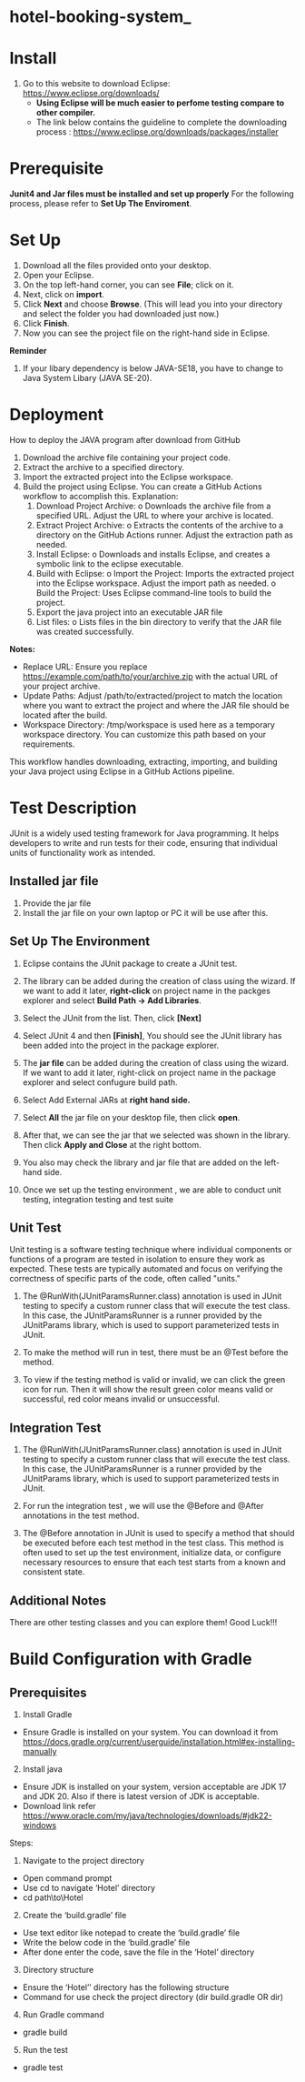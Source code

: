 # hotel-booking-system_

# Install

1. Go to this website to download Eclipse:
https://www.eclipse.org/downloads/
   - **Using Eclipse will be much easier to perfome testing compare to other compiler.**
   - The link below contains the guideline to complete the downloading process : https://www.eclipse.org/downloads/packages/installer

# Prerequisite
**Junit4 and Jar files must be installed and set up properly**
For the following process, please refer to **Set Up The Enviroment**.

# Set Up
1. Download all the files provided onto your desktop.
2. Open your Eclipse.
3. On the top left-hand corner, you can see **File**; click on it.
4. Next, click on **import**.
5. Click **Next** and choose **Browse**. (This will lead you into your directory and select the folder you had downloaded just now.)
6. Click **Finish**.
7. Now you can see the project file on the right-hand side in Eclipse.

**Reminder**
1. If your libary dependency is below JAVA-SE18, you have to change to Java System Libary (JAVA SE-20).

# Deployment
How to deploy the JAVA program after download from GitHub
1.	Download the archive file containing your project code.
2.	Extract the archive to a specified directory.
3.	Import the extracted project into the Eclipse workspace.
4.	Build the project using Eclipse.
	You can create a GitHub Actions workflow to accomplish this.
Explanation:
	1.	Download Project Archive:
	o	Downloads the archive file from a specified URL. Adjust the URL to where your archive is located.
	2.	Extract Project Archive:
	o	Extracts the contents of the archive to a directory on the GitHub Actions runner. Adjust the extraction path as needed.
	3.	Install Eclipse:
	o	Downloads and installs Eclipse, and creates a symbolic link to the eclipse executable.
	4.	Build with Eclipse:
	o	Import the Project: Imports the extracted project into the Eclipse workspace. Adjust the import path as needed.
	o	Build the Project: Uses Eclipse command-line tools to build the project.
	5.	Export the java project into an executable JAR file
	6.	List files:
	o	Lists files in the bin directory to verify that the JAR file was created successfully. 

**Notes:**
- Replace URL: Ensure you replace https://example.com/path/to/your/archive.zip with the actual URL of your project archive.
- Update Paths: Adjust /path/to/extracted/project to match the location where you want to extract the project and where the JAR file should be located after the build.
- Workspace Directory: /tmp/workspace is used here as a temporary workspace directory. You can customize this path based on your requirements.

This workflow handles downloading, extracting, importing, and building your Java project using Eclipse in a GitHub Actions pipeline.

# Test Description

JUnit is a widely used testing framework for Java programming. It helps developers to write and run tests for their code, ensuring that individual units of functionality work as intended.

## Installed jar file
1.	Provide the jar file
2.	Install the jar file on your own laptop or PC it will be use after this.

## Set Up The Environment
1.	Eclipse contains the JUnit package to create a JUnit test.

2.	The library can be added during the creation of class using the wizard. If we want to add it later, **right-click** on project name in the packges explorer and select **Build Path -> Add Libraries**.

3.	Select the JUnit from the list. Then, click **[Next]**

4. 	Select JUnit 4 and then **[Finish]**, You should see the JUnit library has been added into the project in the package explorer.

5. 	The **jar file** can be added during the creation of class using the wizard. If we want to add it later, right-click on project name in the package explorer and select confugure build path.

6.	Select Add External JARs at **right hand side.**

7.	Select **All** the jar file on your desktop file, then click **open**.

8.	After that, we can see the jar that we selected was shown in the library. Then click **Apply and Close** at the right bottom.

9.	You also may check the library and jar file that are added on the left-hand side.

10.	Once we set up the testing environment , we are able to conduct unit testing, integration testing and test suite

## Unit Test
Unit testing is a software testing technique where individual components or functions of a program are tested in isolation to ensure they work as expected. These tests are typically automated and focus on verifying the correctness of specific parts of the code, often called "units."

1.	The @RunWith(JUnitParamsRunner.class) annotation is used in JUnit testing to specify a custom runner class that will execute the test class. In this case, the JUnitParamsRunner is a runner provided by the JUnitParams library, which is used to support parameterized tests in JUnit.

2.	To make the method will run in test, there must be an @Test before the method.

3.	To view if the testing method is valid or invalid, we can click the green icon for run. Then it will show the result green color means valid or successful, red color means invalid or unsuccessful.

## Integration Test
1.	The @RunWith(JUnitParamsRunner.class) annotation is used in JUnit testing to specify a custom runner class that will execute the test class. In this case, the JUnitParamsRunner is a runner provided by the JUnitParams library, which is used to support parameterized tests in JUnit.

2.	For run the integration test , we will use the @Before and @After annotations in the test method.


3.	The @Before annotation in JUnit is used to specify a method that should be executed before each test method in the test class. This method is often used to set up the test environment, initialize data, or configure necessary resources to ensure that each test starts from a known and consistent state.

## Additional Notes
There are other testing classes and you can explore them! Good Luck!!!

# Build Configuration with Gradle
## Prerequisites
1.	Install Gradle
-	Ensure Gradle is installed on your system. You can download it from https://docs.gradle.org/current/userguide/installation.html#ex-installing-manually

2.	Install java
-	Ensure JDK is installed on your system, version acceptable are JDK 17 and JDK 20. Also if there is latest version of JDK is acceptable.
-	Download link refer https://www.oracle.com/my/java/technologies/downloads/#jdk22-windows

Steps:
1.	Navigate to the project directory
-	Open command prompt
-	Use cd to navigate ‘Hotel’ directory
-	cd path\to\Hotel

2.	Create the ‘build.gradle’ file
-	Use text editor like notepad to create the ‘build.gradle’ file
-	Write the below code in the ‘build.gradle’ file
-	After done enter the code, save the file in the ‘Hotel’ directory
3.	Directory structure
-	Ensure the ‘Hotel’’ directory has the following structure
-	Command for use check the project directory (dir build.gradle OR dir)
4.	Run Gradle command
-	gradle build

5.	Run the test
-	gradle test
